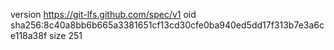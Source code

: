 version https://git-lfs.github.com/spec/v1
oid sha256:8c40a8bb6b665a3381651cf13cd30cfe0ba940ed5dd17f313b7e3a6ce118a38f
size 251
